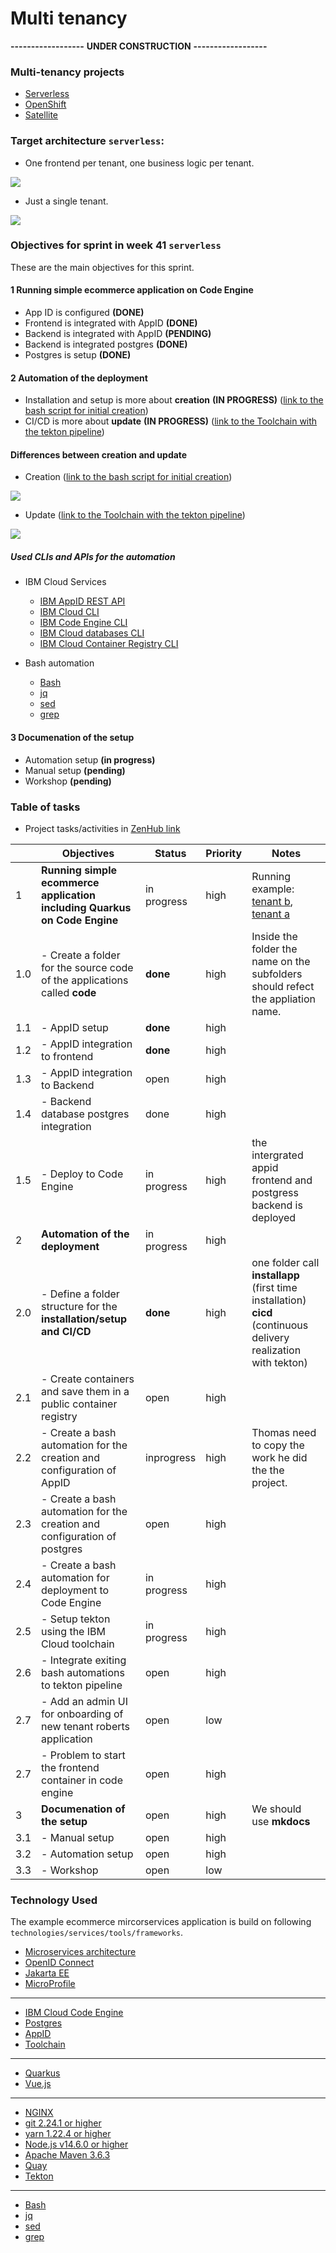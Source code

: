 # Multi tenancy

**------------------**
**UNDER CONSTRUCTION**
**------------------**

### Multi-tenancy projects

* [Serverless](https://github.com/karimdeif/multi-tenancy)
* [OpenShift](https://github.com/kleniu/openshift-multi-tenancy)
* [Satellite]()

### Target architecture `serverless`:

* One frontend per tenant, one business logic per tenant.

![](images/Mulit-Tenancy-architecture-codeengine-serverless.png)

* Just a single tenant.

![](images/Multi-tenancy-serverless.png)

### Objectives for sprint in week 41 `serverless`

These are the main objectives for this sprint.

#### 1 **Running simple ecommerce application on Code Engine**

  * App ID is configured **(DONE)**
  * Frontend is integrated with AppID **(DONE)**
  * Backend is integrated with AppID **(PENDING)**
  * Backend is integrated postgres **(DONE)**
  * Postgres is setup **(DONE)**

#### 2  **Automation of the deployment**
      
  * Installation and setup is more about **creation** **(IN PROGRESS)** ([link to the bash script for initial creation](https://github.com/karimdeif/multi-tenancy/blob/main/installapp/ce-create-two-tenantcies.sh))
  * CI/CD is more about **update** **(IN PROGRESS)** ([link to the Toolchain with the tekton pipeline](https://cloud.ibm.com/devops/toolchains/92bb1c04-7f8a-4984-ab8a-2da143a96476?env_id=ibm:yp:us-south))

#### **Differences between creation and update**

  * Creation ([link to the bash script for initial creation](https://github.com/karimdeif/multi-tenancy/blob/main/installapp/ce-create-two-tenantcies.sh))
 
  ![](images/Mulit-Tenancy-installation-cicd-02.png)

  * Update ([link to the Toolchain with the tekton pipeline](https://cloud.ibm.com/devops/toolchains/92bb1c04-7f8a-4984-ab8a-2da143a96476?env_id=ibm:yp:us-south))

  ![](images/Mulit-Tenancy-installation-cicd-01.png)

##### **Used CLIs and APIs for the automation**

* IBM Cloud Services

    * [IBM AppID REST API](https://us-south.appid.cloud.ibm.com/swagger-ui)
    * [IBM Cloud CLI](https://cloud.ibm.com/docs/cli?topic=cli-getting-started)
    * [IBM Code Engine CLI](https://cloud.ibm.com/docs/codeengine?topic=codeengine-cli)
    * [IBM Cloud databases CLI](https://cloud.ibm.com/docs/databases-cli-plugin?topic=databases-cli-plugin-cdb-reference)
    * [IBM Cloud Container Registry CLI](https://cloud.ibm.com/docs/Registry?topic=container-registry-cli-plugin-containerregcli&locale=de)

* Bash automation

    * [Bash](https://en.wikipedia.org/wiki/Bash_(Unix_shell))
    * [jq](https://lzone.de/cheat-sheet/jq)
    * [sed](https://en.wikipedia.org/wiki/Sed)
    * [grep](https://en.wikipedia.org/wiki/Grep)

#### 3  **Documenation of the setup**

  * Automation setup **(in progress)**
  * Manual setup **(pending)**
  * Workshop **(pending)**

### Table of tasks

* Project tasks/activities in [ZenHub link](https://github.com/karimdeif/multi-tenancy#workspaces/serverless-6152c725095153001243b1aa/board?repos=388999110)

|   | Objectives |  Status | Priority |  Notes | 
|---|---|---|---|---|
| 1 | **Running simple ecommerce application including Quarkus on Code Engine** |  in progress | high |Running example: [tenant b](https://frontend-oidc-b.ceqctuyxg6m.us-south.codeengine.appdomain.cloud/), [tenant a](https://frontend-oidc-a.ceqctuyxg6m.us-south.codeengine.appdomain.cloud/)  |
| 1.0 | - Create a folder for the source code of the applications called **code** |  **done** | high | Inside the folder the name on the subfolders should refect the appliation name. |
| 1.1 | - AppID setup |  **done** | high |  |
| 1.2 | - AppID integration to frontend |  **done** | high |  |
| 1.3 | - AppID integration to Backend |  open | high |  |
| 1.4 | - Backend database postgres integration |  done | high |  |
| 1.5 | - Deploy to Code Engine |  in progress | high | the intergrated appid frontend and postgress backend is deployed |
| 2 | **Automation of the deployment** | in progress | high |  |
| 2.0 | - Define a folder structure for the **installation/setup and CI/CD** | **done** | high | one folder call **installapp** (first time installation) **cicd** (continuous delivery realization with tekton) |
| 2.1 | - Create containers and save them in a public container registry | open | high |  |
| 2.2 | - Create a bash automation for the creation and configuration of AppID | inprogress | high | Thomas need to copy the work he did the the project. |
| 2.3 | - Create a bash automation for the creation and configuration of postgres | open | high |  |
| 2.4 | - Create a bash automation for deployment to Code Engine | in progress | high |  |
| 2.5 | - Setup tekton using the IBM Cloud toolchain | in progress | high |  |
| 2.6 | - Integrate exiting bash automations to tekton pipeline | open | high |  |
| 2.7 | - Add an admin UI for onboarding of new tenant roberts application |  open | low |  |
| 2.7 | - Problem to start the frontend container in code engine |  open | high |  |
| 3 | **Documenation of the setup** | open | high | We should use **mkdocs** |  
| 3.1 | - Manual setup | open | high |  |  
| 3.2 | - Automation setup | open | high |  |
| 3.3 | - Workshop  | open | low |  |

### Technology Used

The example ecommerce mircorservices application is build on following `technologies/services/tools/frameworks`.

  * [Microservices architecture](https://en.wikipedia.org/wiki/Microservices)
  * [OpenID Connect](https://openid.net/connect/)
  * [Jakarta EE](https://jakarta.ee/)
  * [MicroProfile](https://microprofile.io/)

---

  * [IBM Cloud Code Engine](https://cloud.ibm.com/docs/codeengine?topic=codeengine-about)
  * [Postgres](https://cloud.ibm.com/databases/databases-for-postgresql/create)
  * [AppID](https://www.ibm.com/de-de/cloud/app-id)
  * [Toolchain](https://cloud.ibm.com/docs/ContinuousDelivery?topic=ContinuousDelivery-toolchains_getting_started)

---

  * [Quarkus](https://quarkus.io/ingress)
  * [Vue.js](https://vuejs.org/)

---

  * [NGINX](https://www.nginx.com/)
  * [git 2.24.1 or higher](https://git-scm.com/book/en/v2/Getting-Started-Installing-Git)
  * [yarn 1.22.4 or higher](https://yarnpkg.com)
  * [Node.js v14.6.0 or higher](https://nodejs.org/en/)
  * [Apache Maven 3.6.3](https://maven.apache.org/ref/3.6.3/maven-embedder/cli.html)
  * [Quay](https://quay.io/)
  * [Tekton](https://tekton.dev/)

---

  * [Bash](https://en.wikipedia.org/wiki/Bash_(Unix_shell))
  * [jq](https://lzone.de/cheat-sheet/jq)
  * [sed](https://en.wikipedia.org/wiki/Sed)
  * [grep](https://en.wikipedia.org/wiki/Grep)
  